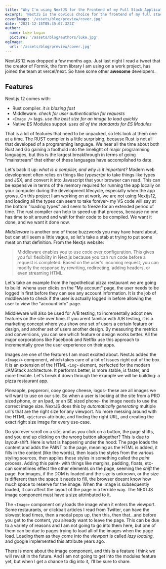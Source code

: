 ```yaml
---
title: "Why I'm using NextJS for the Frontend of my Full Stack Application"
excerpt: 'NextJS is the obvious choice for the frontend of my full stack application built on AWS infrastructure. NextJS version 12 has some great features for images, middleware, and more'
coverImage: '/assets/blog/preview/cover.jpg'
date: '2021-12-15T05:35:07.322Z'
author:
  name: Luke Logan
  picture: '/assets/blog/authors/luke.jpg'
ogImage:
  url: '/assets/blog/preview/cover.jpg'
---
```


NextJS 12 was dropped a few months ago. Just last night I read a tweet that the creator of Formik, the form library I am using on a work project, has joined the team at vercel/next. So have some other **awesome** developers.

## Features

Next.js 12 comes with:

- Rust compiler. _it is blazing fast_
- Middleware. _check for user authentication for requests_
- `<Image />` tags. _use the best size for an image to load quickly_
- Native ES Modules suppot. _uses all of the standards for ES Modules_

That is a lot of features that need to be unpacked, so lets look at them one at a time. The RUST compiler is a little surprising, because Rust is not all that developed of a programming language. We hear all the time about both Rust and Go gaining a foothold into the limelight of major programming languages, but this is the largest breakthrough in terms of going "mainstream" that either of these languages have accomplished to date.

Let's back it up: *what is a compiler, and why is it important?* Modern web development often relies on things like *typescript* to take things like types and JSX, and convert it into Javascript that your browser can read. This can be expensive in terms of the memory required for running the app locally on your computer during the development lifecycle, especially when the app grows. On this project I am working on at work, we are not using Nextjs12, and loading all the types can seem to take forever- my VS code will say at the bottom "loading types" and seem to freeze for an extended period of time. The rust compiler can help to speed up that process, because no one has time to sit around and wait for their code to be compiled. We want it done, and we want it done now.

*Middleware* is another one of those buzzwords you may have heard about, but can still seem a little vague, so let's take a stab at trying to put some meat on that definition. From the Nextjs website:

> Middleware enables you to use code over configuration. This gives you full flexibility in Next.js because you can run code before a request is completed. Based on the user's incoming request, you can modify the response by rewriting, redirecting, adding headers, or even streaming HTML.

Let's take an example from the hypothetical pizza restaurant we are going to build: whena  user clicks on the "My account" page, the user needs to be logged in first before they can see any account information. It is the job of middleware to check if the user is actually logged in before allowing the user to view the "account info" page.

Middleware will also be used for A/B testing, to incrementally adopt new features on the site over time. If you arent familiar with A/B testing, it is a marketing concept where you show one set of users a certain feature or design, and another set of users another design. By measuring the metrics and conversions, you can see which feature or design works better. All the major corporations like Facebook and Netflix use this approach to incrementally grow the user experience on their apps.

Images are one of the features I am most excited about. NextJs added the `<Image/>` component, which takes care of a lot of issues right out of the box. It is an extension of the HTML `<img>` element, perfected for the modern JAMStack architecture. It performs better, is more stable, is faster, and more flexible. Let's break it down through the example we will be building: a pizza restaurant app.

Pineapple, pepperoni, ooey gooey cheese, logos- these are all images we will want to use on our site. So when a user is looking at the site from a PRO sized phone, or an Ipad, or an SE sized phone- the image needs to use the correct image size. NextJS does this by *automatically generating* multiple url's that are the right size for any viewport. No more messing around with the HTML `<picture>` attribute, and finding the right URL, and creating the exact right size image for every use-case.

Do you ever scroll on a site, and as you click on a button, the page shifts, and you end up clicking on the wrong button altogether? This is due to layout-shift. Here is what is happening under the hood: The page loads the content and adds the PAINT to the page, meaning as the HTML is added, it fills in the content (like the words), then loads the styles from the various styling sources, then applies those styles in something called the _paint_ process. Adding this paint- with things like margins, padding, floats, etc- can sometimes effect the other elements on the page, seeming the *shift* the page. For images, if the DOM is loaded and the size is unknown, or the size is different than the space it needs to fill, the browser doesnt know how much space to reserve for the image. When the image is subsequently loaded, it can affect the layout of the page in a terrible way. The NEXTJS image component must have a size attrinbuted to it.

The `<Image>` component only loads the image when it enters the viewport. Some restaurants, or clickbait articles I read from Twitter, can have the slowest load times, then a modal pops up, then this, then that...and before you get to the content, you already want to leave the page. This can be due to a variety of reasons and I am not going to go into them here, but one of them can be due to pages trying to load all of the images when the page load. Loading them as they come into the viewport is called _lazy loading_, and google implemented this attribute years ago.

There is more about the image component, and this is a feature I think we will revisit in the future. And I am not going to get into the modules feature yet, but when I get a chance to dig into it, I'll be sure to share.


